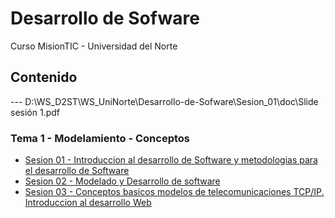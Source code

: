 # **Desarrollo de Sofware**
Curso MisionTIC - Universidad del Norte

## Contenido
--- D:\WS_D2ST\WS_UniNorte\Desarrollo-de-Sofware\Sesion_01\doc\Slide sesión 1.pdf
### Tema 1 - Modelamiento - Conceptos
* [Sesion 01 - Introduccion al desarrollo de Software y metodologias para el desarrollo de Software](./Sesion_01/doc/Slide_sesión01.pdf)
* [Sesion 02 - Modelado y Desarrollo de software](./Sesion_02/doc/Slide_sesión01.pdf)
* [Sesion 03 - Conceptos basicos modelos de telecomunicaciones TCP/IP. Introduccion al desarrollo Web](./Sesion_03/doc/Slide_sesión01.pdf)